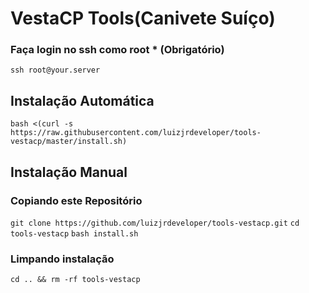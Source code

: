 # VestaCP Tools(Canivete Suíço)

### Faça login no ssh como root * (Obrigatório)
``ssh root@your.server``

## Instalação Automática
``bash <(curl -s https://raw.githubusercontent.com/luizjrdeveloper/tools-vestacp/master/install.sh)``

## Instalação Manual
### Copiando este Repositório
``git clone https://github.com/luizjrdeveloper/tools-vestacp.git``
``cd tools-vestacp``
``bash install.sh``

### Limpando instalação
``cd .. && rm -rf tools-vestacp``
